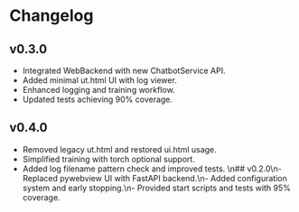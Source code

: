 # Changelog

## v0.3.0
- Integrated WebBackend with new ChatbotService API.
- Added minimal ut.html UI with log viewer.
- Enhanced logging and training workflow.
- Updated tests achieving 90% coverage.

## v0.4.0
- Removed legacy ut.html and restored ui.html usage.
- Simplified training with torch optional support.
- Added log filename pattern check and improved tests.
\n## v0.2.0\n- Replaced pywebview UI with FastAPI backend.\n- Added configuration system and early stopping.\n- Provided start scripts and tests with 95% coverage.
